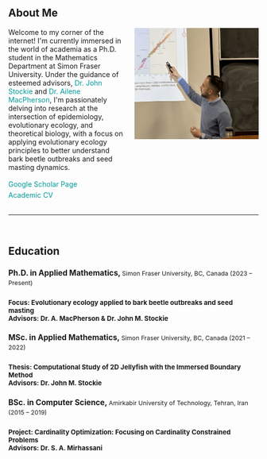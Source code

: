 <h2>About Me</h2>

<div style="display: flex; align-items: center; justify-content: space-between; align-items: flex-start;">

<!-- Text Section -->
<div style="flex: 1; margin-right: 20px;">
Welcome to my corner of the internet! I'm currently immersed in the world of academia as a Ph.D. student in the Mathematics Department at Simon Fraser University. Under the guidance of esteemed advisors, <a href="https://www.sfu.ca/~jstockie/" target="_blank" style="text-decoration: none; color: #009999;">Dr. John Stockie</a> and <a href="https://amacp.github.io" target="_blank" style="text-decoration: none; color: #009999;">Dr. Ailene MacPherson</a>, I'm passionately delving into research at the intersection of epidemiology, evolutionary ecology, and theoretical biology, with a focus on applying evolutionary ecology principles to better understand bark beetle outbreaks and seed masting dynamics.<br><br>
<a href="https://scholar.google.com/citations?user=wQ4KU-YAAAAJ&hl=en" target="_blank" style="text-decoration: none; color: #009999;">Google Scholar Page</a><br>
<div style="margin-top: 5px;">
<a href="CV.pdf" target="_blank" style="text-decoration: none; color: #009999;">Academic CV</a>
</div>
</div>

 <!-- Image Section -->
 <div style="text-align: center; flex: 0 0 250px;">
 <img src="defence.png" alt="Mahdi Salehzadeh" style="max-width: 250px; margin-bottom: 20px;">
 </div>

 </div><br>

---
<br>

<h2> Education </h2>

<div>
  <h3 style="font-size:1.1em; font-weight: bold; margin-bottom: 0.2em;">Ph.D. in Applied Mathematics, 
  <span style="font-size: 0.8em; font-weight: normal;">Simon Fraser University, BC, Canada (2023 – Present)</span><h3>
  <p style="font-size: 0.8em; margin-top: 0;"><strong>Focus:</strong> Evolutionary ecology applied to bark beetle outbreaks and seed     masting<br>
  <strong>Advisors:</strong> Dr. A. MacPherson & Dr. John M. Stockie</p>

  <h3 style="font-size:1.1em; font-weight: bold; margin-bottom: 0.2em;">MSc. in Applied Mathematics, 
  <span style="font-size: 0.8em; font-weight: normal;">Simon Fraser University, BC, Canada (2021 – 2022)</span><h3>
  <p style="font-size: 0.8em; margin-top: 0;"><strong>Thesis:</strong> Computational Study of 2D Jellyfish with the Immersed Boundary    Method<br>
  <strong>Advisors:</strong> Dr. John M. Stockie</p>

  <h3 style="font-size:1.1em; font-weight: bold; margin-bottom: 0.2em;">BSc. in Computer Science, 
  <span style="font-size: 0.8em; font-weight: normal;">Amirkabir University of Technology, Tehran, Iran (2015 – 2019)</span><h3>
  <p style="font-size: 0.8em; margin-top: 0;"><strong>Project:</strong> Cardinality Optimization: Focusing on Cardinality Constrained    Problems<br>
  <strong>Advisors:</strong> Dr. S. A. Mirhassani</p>
  </div>
</div>

